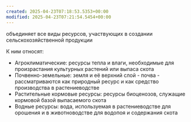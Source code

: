 ```yaml
---
created: 2025-04-23T07:18:53.5353+00:00
modified: 2025-04-23T07:21:54.5454+00:00
---
```

объединяет все виды ресурсов, участвующих в создании сельскохозяйственной продукции

К ним относят:
* Агроклиматические: ресурсы тепла и влаги, необходимые для произрастания культурных растений или выпаса скота
* Почвенно-земельные: земля и её верхний слой - почва - рассматриваются как природный ресурс и как средство производства в растениеводстве
* Растительные кормовые ресурсы: ресурсы биоценозов, служащие кормовой базой выпасаемого скота
* Водные ресурсы: вода, используемая в растениеводстве для орошения и в животноводстве для водопоя и содержания скота